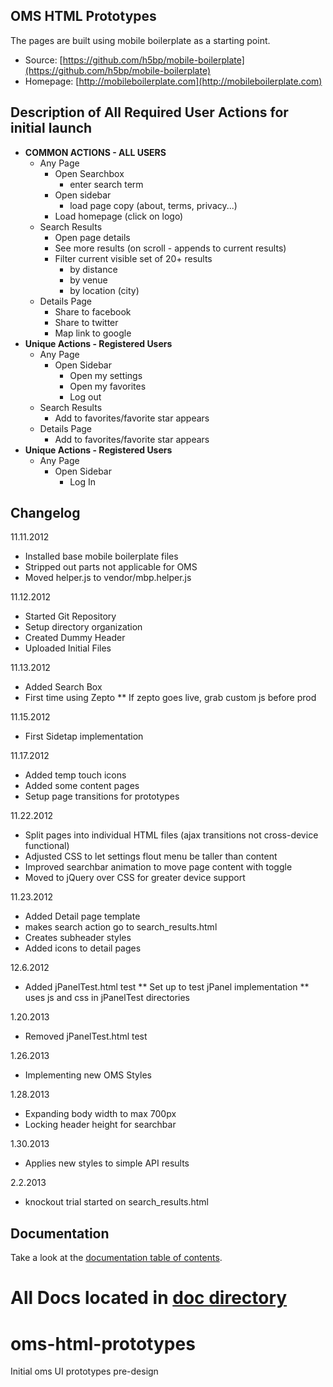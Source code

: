 ## OMS HTML Prototypes

The pages are built using mobile boilerplate as a starting point.

* Source: [https://github.com/h5bp/mobile-boilerplate](https://github.com/h5bp/mobile-boilerplate)
* Homepage: [http://mobileboilerplate.com](http://mobileboilerplate.com)

## Description of All Required User Actions for initial launch
* __COMMON ACTIONS - ALL USERS__
  * Any Page
    * Open Searchbox
      * enter search term
    * Open sidebar
      * load page copy (about, terms, privacy...)
    * Load homepage (click on logo)
  * Search Results
    * Open page details
    * See more results (on scroll - appends to current results)
    * Filter current visible set of 20+ results
      * by distance
      * by venue
      * by location (city)
  * Details Page
    * Share to facebook
    * Share to twitter
    * Map link to google
* __Unique Actions - Registered Users__
  * Any Page
    * Open Sidebar
      * Open my settings
      * Open my favorites
      * Log out
  * Search Results
    * Add to favorites/favorite star appears
  * Details Page
    * Add to favorites/favorite star appears
* __Unique Actions - Registered Users__
  * Any Page
    * Open Sidebar
      * Log In

## Changelog

11.11.2012

* Installed base mobile boilerplate files
* Stripped out parts not applicable for OMS
* Moved helper.js to vendor/mbp.helper.js

11.12.2012

* Started Git Repository
* Setup directory organization
* Created Dummy Header
* Uploaded Initial Files

11.13.2012

* Added Search Box
* First time using Zepto
** If zepto goes live, grab custom js before prod

11.15.2012

* First Sidetap implementation

11.17.2012

* Added temp touch icons
* Added some content pages
* Setup page transitions for prototypes

11.22.2012

* Split pages into individual HTML files (ajax transitions not cross-device functional)
* Adjusted CSS to let settings flout menu be taller than content
* Improved searchbar animation to move page content with toggle
* Moved to jQuery over CSS for greater device support

11.23.2012

* Added Detail page template
* makes search action go to search_results.html
* Creates subheader styles
* Added icons to detail pages 

12.6.2012

* Added jPanelTest.html test
** Set up to test jPanel implementation
** uses js and css in jPanelTest directories

1.20.2013

* Removed jPanelTest.html test

1.26.2013

* Implementing new OMS Styles

1.28.2013

* Expanding body width to max 700px
* Locking header height for searchbar

1.30.2013

* Applies new styles to simple API results

2.2.2013

* knockout trial started on search_results.html

## Documentation

Take a look at the [documentation table of contents](doc/README.md).

All Docs located in [doc directory](doc)
=======
oms-html-prototypes
===================

Initial oms UI prototypes pre-design


